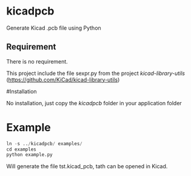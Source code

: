 # kicadpcb
Generate Kicad .pcb file using Python

## Requirement

There is no requirement.

This project include the file sexpr.py from the project _kicad-library-utils_ (https://github.com/KiCad/kicad-library-utils)


#Installation

No installation, just copy the _kicadpcb_ folder in your application folder

# Example

```python
ln -s ../kicadpcb/ examples/
cd examples
python example.py
```

Will generate the file tst.kicad_pcb, tath can be opened in Kicad.



